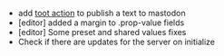 * add [toot action](https://github.com/ideckia/action_toot) to publish a text to mastodon
* [editor] added a margin to .prop-value fields
* [editor] Some preset and shared values fixes
* Check if there are updates for the server on initialize